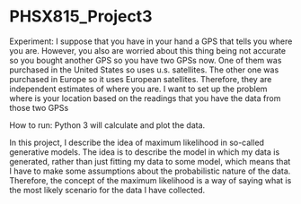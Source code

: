 # PHSX815_Project3

Experiment: I suppose that you have in your hand a GPS that tells you where you are. However, you also are worried about this thing
being not accurate so you bought another GPS so you have two GPSs now. One of them was purchased in the United States so uses u.s. satellites. The other one was purchased in Europe so it uses European satellites. Therefore, they are independent
estimates of where you are. I want to set up the problem where is your location based on the readings that you have the data from those two GPSs

How to run: Python 3 will calculate and plot the data.

In this project, I describe the idea of maximum likelihood in so-called generative models. The idea is to describe the model in which my data is generated, rather than just fitting my data to some model, which means that I have to make some assumptions about the probabilistic nature of the data. Therefore, the concept of the maximum likelihood is a way of saying what is the most likely scenario for the data I have collected.
